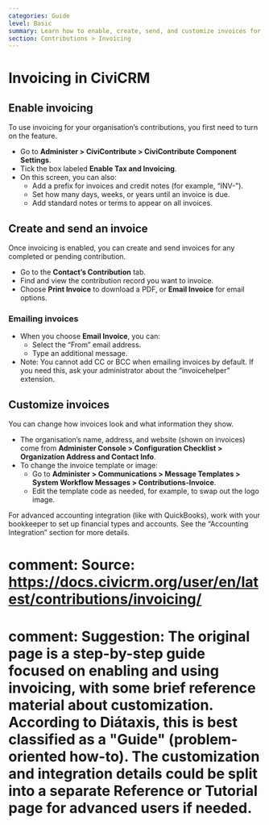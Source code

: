 ```yaml
---
categories: Guide
level: Basic
summary: Learn how to enable, create, send, and customize invoices for contributions in CiviCRM, step by step, using simple instructions.
section: Contributions > Invoicing
---
```


# Invoicing in CiviCRM

## Enable invoicing

To use invoicing for your organisation’s contributions, you first need to turn on the feature.

- Go to **Administer > CiviContribute > CiviContribute Component Settings**.
- Tick the box labeled **Enable Tax and Invoicing**.
- On this screen, you can also:
  - Add a prefix for invoices and credit notes (for example, “INV-”).
  - Set how many days, weeks, or years until an invoice is due.
  - Add standard notes or terms to appear on all invoices.

## Create and send an invoice

Once invoicing is enabled, you can create and send invoices for any completed or pending contribution.

- Go to the **Contact’s Contribution** tab.
- Find and view the contribution record you want to invoice.
- Choose **Print Invoice** to download a PDF, or **Email Invoice** for email options.

### Emailing invoices

- When you choose **Email Invoice**, you can:
  - Select the “From” email address.
  - Type an additional message.
- Note: You cannot add CC or BCC when emailing invoices by default. If you need this, ask your administrator about the “invoicehelper” extension.

## Customize invoices

You can change how invoices look and what information they show.

- The organisation’s name, address, and website (shown on invoices) come from **Administer Console > Configuration Checklist > Organization Address and Contact Info**.
- To change the invoice template or image:
  - Go to **Administer > Communications > Message Templates > System Workflow Messages > Contributions-Invoice**.
  - Edit the template code as needed, for example, to swap out the logo image.

For advanced accounting integration (like with QuickBooks), work with your bookkeeper to set up financial types and accounts. See the “Accounting Integration” section for more details.

# comment: Source: https://docs.civicrm.org/user/en/latest/contributions/invoicing/
# comment: Suggestion: The original page is a step-by-step guide focused on enabling and using invoicing, with some brief reference material about customization. According to Diátaxis, this is best classified as a "Guide" (problem-oriented how-to). The customization and integration details could be split into a separate Reference or Tutorial page for advanced users if needed.